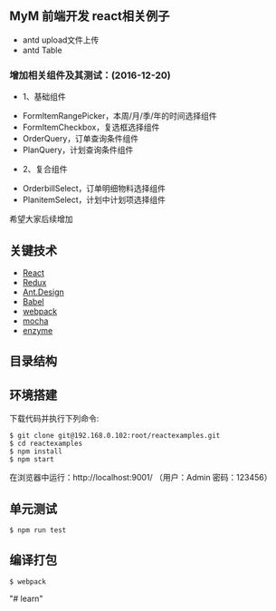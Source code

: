 ## MyM 前端开发 react相关例子

- antd upload文件上传
- antd Table

### 增加相关组件及其测试：(2016-12-20)
- 1、基础组件
* FormItemRangePicker，本周/月/季/年的时间选择组件
* FormItemCheckbox，复选框选择组件
* OrderQuery，订单查询条件组件
* PlanQuery，计划查询条件组件
- 2、复合组件
* OrderbillSelect，订单明细物料选择组件
* PlanitemSelect，计划中计划项选择组件

希望大家后续增加

## 关键技术

- [React](https://facebook.github.io/react/)
- [Redux](https://github.com/reactjs/redux)
- [Ant.Design](http://ant.design/)
- [Babel](https://babeljs.io/)
- [webpack](https://webpack.github.io/)
- [mocha](https://mochajs.org/)
- [enzyme](https://github.com/airbnb/enzyme)

## 目录结构


## 环境搭建

下载代码并执行下列命令:

```shell
$ git clone git@192.168.0.102:root/reactexamples.git
$ cd reactexamples
$ npm install
$ npm start
```

在浏览器中运行：http://localhost:9001/   （用户：Admin 密码：123456）


## 单元测试

```shell
$ npm run test
```

## 编译打包

```shell
$ webpack
```
"# learn" 
